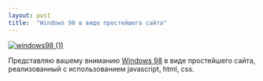 ```yaml
---
layout: post
title:  "Windows 98 в виде простейшего сайта"
---
```


[![windows98 (1)](https://user-images.githubusercontent.com/94790150/229372874-977824b5-8f92-4d91-a9b9-6efbfb965ef6.gif)](https://uzundemir.github.io/windows_98/)


Представляю вашему вниманию [Windows 98](https://uzundemir.github.io/windows_98/) в виде простейшего сайта, реализованный с использованием javascript, html, css.
